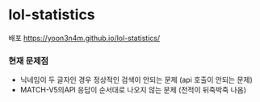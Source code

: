 # lol-statistics
배포 https://yoon3n4m.github.io/lol-statistics/

### 현재 문제점
- 닉네임이 두 글자인 경우 정상적인 검색이 안되는 문제 (api 호출이 안되는 문제)
- MATCH-V5의API 응답이 순서대로 나오지 않는 문제 (전적이 뒤죽박죽 나옴)

